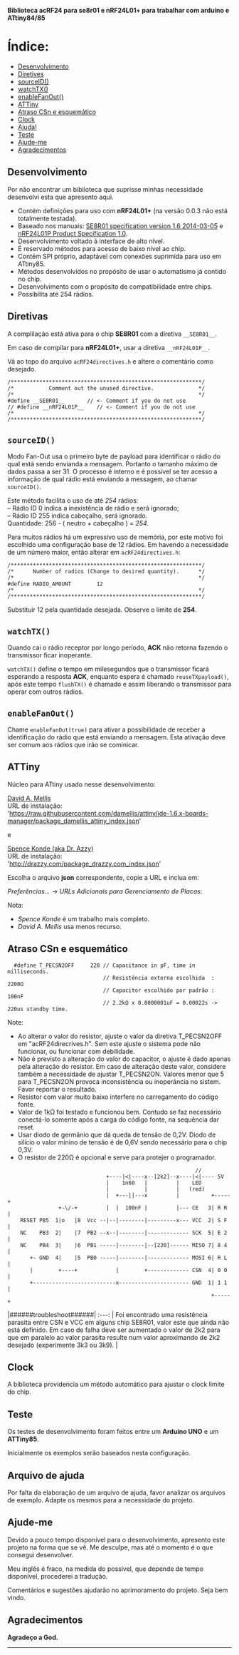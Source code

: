 
**Biblioteca acRF24 para se8r01 e nRF24L01+ para trabalhar com arduino e ATtiny84/85**

# Índice:
- [Desenvolvimento](https://github.com/neimar2009/acRF24/blob/master/docs/README_pt-br.md#desenvolvimento)
- [Diretives](https://github.com/neimar2009/acRF24/blob/master/docs/README_pt-br.md#diretivas)    
- [sourceID()](https://github.com/neimar2009/acRF24/blob/master/docs/README_pt-br.md#sourceid)    
- [watchTX()](https://github.com/neimar2009/acRF24/blob/master/docs/README_pt-br.md#watchtx)    
- [enableFanOut()](https://github.com/neimar2009/acRF24/blob/master/docs/README_pt-br.md#enablefanout)    
- [ATTiny](https://github.com/neimar2009/acRF24/blob/master/docs/README_pt-br.md#attiny)    
- [Atraso CSn e esquemático](https://github.com/neimar2009/acRF24/blob/master/docs/README_pt-br.md#atraso-csn-e-esquemático)    
- [Clock](https://github.com/neimar2009/acRF24/blob/master/docs/README_pt-br.md#clock)    
- [Ajuda!](https://github.com/neimar2009/acRF24/blob/master/docs/README_pt-br.md#ajuda)
- [Teste](https://github.com/neimar2009/acRF24/blob/master/docs/README_pt-br.md#teste)
- [Ajude-me](https://github.com/neimar2009/acRF24/blob/master/docs/README_pt-br.md#ajude-me)
- [Agradecimentos](https://github.com/neimar2009/acRF24/blob/master/docs/README_pt-br.md#agradecimentos)

Desenvolvimento
------------
Por não encontrar um biblioteca que suprisse minhas necessidade desenvolvi esta que apresento aqui.
* Contém definições para uso com **nRF24L01+** (na versão 0.0.3 não está totalmente testada).
* Baseado nos manuais:
[SE8R01 specification version 1.6 2014-03-05](http://community.atmel.com/sites/default/files/forum_attachments/SE8R01_DataSheet_v1%20-%20副本.pdf)
 e [nRF24L01P Product Specification 1.0](https://www.nordicsemi.com/eng/content/download/2726/34069/file/nRF24L01P_Product_Specification_1_0.pdf).
* Desenvolvimento voltado à interface de alto nível.
* É reservado métodos para acesso de baixo nível ao chip.
* Contém SPI próprio, adaptável com conexões suprimida para uso em ATtiny85.
* Métodos desenvolvidos no propósito de usar o automatismo já contido no chip.
* Desenvolvimento com o propósito de compatibilidade entre chips.
* Possibilita até 254 rádios.


Diretivas
------------
  A complilação está ativa para o chip **SE8R01** com a diretiva `__SE8R01__`.

  Em caso de compilar para **nRF24L01+**, usar a diretiva `__nRF24L01P__`.

  Vá ao topo do arquivo `acRF24directives.h` e altere o comentário como desejado.

```
/************************************************************/
/*           Comment out the unused directive.              */
/*                                                          */
#define __SE8R01__       // <- Comment if you do not use
// #define __nRF24L01P__    // <- Comment if you do not use
/*                                                          */
/************************************************************/
```


`sourceID()`
------------
  Modo Fan-Out usa o primeiro byte de payload para identificar o rádio do qual
  está sendo envianda a mensagem. Portanto o tamanho máximo de dados passa a
  ser 31. O processo é interno e é possível se ter acesso a informação de qual
  rádio está enviando a messagem, ao chamar `sourceID()`.

  Este método facilita o uso de até *254* rádios:    
  – Rádio ID 0 indica a inexistência de rádio e será ignorado;    
  – Rádio ID 255 indica cabeçalho, será ignorado.    
  Quantidade: 256 - ( neutro + cabeçalho ) = *254*.

  Para muitos rádios há um expressivo uso de memória, por este motivo foi escolhido uma
  configuração base de 12 rádios. Em havendo a necessidade de um número maior,
  então alterar em `acRF24directives.h`:

```
/************************************************************/
/*      Number of radios (Change to desired quantity).      */
/*                                                          */
#define RADIO_AMOUNT        12
/*                                                          */
/************************************************************/
```

  Substituir 12 pela quantidade desejada. Observe o limite de **254**.


`watchTX()`
------------
  Quando cai o rádio receptor por longo período, **ACK** não retorna fazendo o
  transmissor ficar inoperante.

  `watchTX()` define o tempo em milesegundos que o transmissor ficará esperando
  a resposta **ACK**, enquanto espera é chamado `reuseTXpayload()`, após este
  tempo `flushTX()` é chamado e assim liberando o transmissor para operar com
  outros rádios.


`enableFanOut()`
------------
  Chame `enableFanOut(true)` para ativar a possibilidade de receber a
  identificação do rádio que está enviando a mensagem. Esta ativação deve ser
  comum aos rádios que irão se cominicar.


ATTiny
------------
  Núcleo para ATtiny usado nesse desenvolvimento:

  [David A. Mellis](https://github.com/damellis/attiny)    
  URL de instalação:    
  'https://raw.githubusercontent.com/damellis/attiny/ide-1.6.x-boards-manager/package_damellis_attiny_index.json'

  e

  [Spence Konde (aka Dr. Azzy)](https://github.com/SpenceKonde/ATTinyCore)    
  URL de instalação:    
  'http://drazzy.com/package_drazzy.com_index.json'

  Escolha o arquivo **json** correspondente, copie a URL e inclua em:

  _Preferências... -> URLs Adicionais para Gerenciamento de Placas:_

  Nota:
  - _Spence Konde_ é um trabalho mais completo.
  - _David A. Mellis_ usa menos recurso.

Atraso CSn e esquemático
------------
```   
  #define T_PECSN2OFF     220 // Capacitance in pF, time in milliseconds.
                              // Resistência externa escolhida  : 2200Ω
                              // Capacitor escolhido por padrão : 100nF
                              // 2.2kΩ x 0.0000001uF = 0.00022s -> 220us standby time.
```
  Note:
  * Ao alterar o valor do resistor, ajuste o valor da diretiva T_PECSN2OFF
    em "acRF24direcrives.h". Sem este ajuste o sistema pode não funcionar,
    ou funcionar com debilidade.    
  * Não é previsto a alteração do valor do capacitor, o ajuste é dado apenas pela
    alteração do resistor. Em caso de alteração deste valor, considere também a
    necessidade de ajustar T\_PECSN2ON. Valores menor que 5 para T_PECSN2ON provoca
    inconsistência ou inoperância no sistem. Favor reportar o resultado.
  * Resistor com valor muito baixo interfere no carregamento do código fonte.
  * Valor de 1kΩ foi testado e funcionou bem. Contudo se faz necessário
    conectá-lo somente após a carga do código fonte, na sequência dar reset.
  * Usar diodo de germânio que dá queda de tensão de 0,2V. Diodo de silício
    o valor mínino de tensão é de 0,6V sendo necessário para o chip 0,3V.
  * O resistor de 220Ω é opcional e serve para protejer o programador.
```
                                                           //
                               +----|<|----x--[2k2]--x----|<|---- 5V
                               |    1n60   |         |    LED
                               |           |         |   (red)
                               |  +---||---x         |          +-----+
                +-\/-+         |  |  100nF |         |--- CE   3| R R |
    RESET PB5  1|o   |8  Vcc --|--|--------|---------x--- VCC  2| S F |
    NC    PB3  2|    |7  PB2 --x--|--------|------------- SCK  5| E 2 |
    NC    PB4  3|    |6  PB1 -----|--------|--[220]------ MISO 7| 8 4 |
       +- GND  4|    |5  PB0 -----|--------|------------- MOSI 6| R L |
       |        +----+            |        +------------- CSN  4| 0 0 |
       +--------------------------x---------------------- GND  1| 1 1 |
                                                                +-----+
```
  |######troubleshoot######|
  :---:
  | Foi encontrado uma resistência parasita entre CSN e VCC em alguns chip SE8R01, valor este que ainda não está definido. Em caso de falha deve ser aumentado o valor de 2k2 para que em paralelo ao valor parasita resulte num valor aproximando de 2k2 desejado (experimente 3k3 ou 3k9). |


Clock
------------
  A biblioteca providencia um método automático para ajustar o clock limite do chip.


Teste
------------
  Os testes de desenvolvimento foram feitos entre um **Arduino UNO** e um **ATTiny85**.

  Inicialmente os exemplos serão baseados nesta configuração.


Arquivo de ajuda
------------
  Por falta da elaboração de um arquivo de ajuda, favor analizar os arquivos de
  exemplo. Adapte os mesmos para a necessidade do projeto.


Ajude-me
------------
  Devido a pouco tempo disponível para o desenvolvimento, apresento este projeto
  na forma que se vê. Me desculpe, mas até o momento é o que consegui desenvolver.

  Meu inglês é fraco, na medida do possível, que depende de tempo disponível,
  procederei a tradução.

  Comentários e sugestões ajudarão no aprimoramento do projeto. Seja bem vindo.


Agradecimentos
------------
  **Agradeço a God.**

------------
